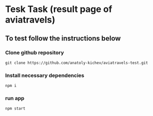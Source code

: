 # Tesk Task (result page of aviatravels)

## To test follow the instructions below

### Clone github repository

    git clone https://github.com/anatoly-kichev/aviatravels-test.git

### Install necessary dependencies

    npm i

### run app

    npm start

